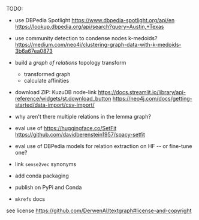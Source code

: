 TODO:

  * use DBPedia Spotlight
  https://www.dbpedia-spotlight.org/api/en
  https://lookup.dbpedia.org/api/search?query=Austin,+Texas

  * use community detection to condense nodes
  k-medoids? https://medium.com/neo4j/clustering-graph-data-with-k-medoids-3b6a67ea0873

  * build a _graph of relations_ topology transform
    * transformed graph
    * calculate affinities

  * download ZIP: KuzuDB node-link
  https://docs.streamlit.io/library/api-reference/widgets/st.download_button
  https://neo4j.com/docs/getting-started/data-import/csv-import/

  * why aren't there multiple relations in the lemma graph?

  * eval use of https://huggingface.co/SetFit
  https://github.com/davidberenstein1957/spacy-setfit

  * eval use of DBPedia models for relation extraction on HF -- or fine-tune one?
  * link `sense2vec` synonyms

  * add conda packaging
  * publish on PyPi and Conda
  * `mkrefs` docs

see license https://github.com/DerwenAI/textgraph#license-and-copyright